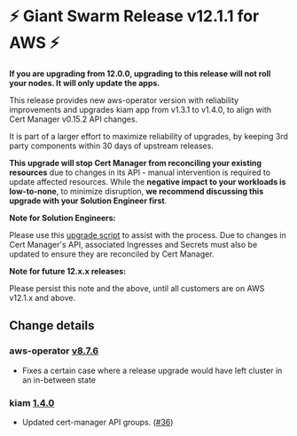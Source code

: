# :zap: Giant Swarm Release v12.1.1 for AWS :zap:

**If you are upgrading from 12.0.0, upgrading to this release will not roll your nodes. It will only update the apps.**

This release provides new aws-operator version with reliability improvements and upgrades kiam app from v1.3.1 to v1.4.0, to align with Cert Manager v0.15.2 API changes.

It is part of a larger effort to maximize reliability of upgrades, by keeping 3rd party components within 30 days of upstream releases.

**This upgrade will stop Cert Manager from reconciling your existing resources** due to changes in its API - manual intervention is required to update affected resources. While the **negative impact to your workloads is low-to-none**, to minimize disruption, **we recommend discussing this upgrade with your Solution Engineer first**.

**Note for Solution Engineers:**

Please use this [upgrade script](https://github.com/giantswarm/cert-manager-app/blob/master/files/migrate-v090-to-v200.sh) to assist with the process. Due to changes in Cert Manager's API, associated Ingresses and Secrets must also be updated to ensure they are reconciled by Cert Manager.

**Note for future 12.x.x releases:**

Please persist this note and the above, until all customers are on AWS v12.1.x and above.

## Change details

### aws-operator [v8.7.6](https://github.com/giantswarm/aws-operator/blob/master/CHANGELOG.md#876---2020-08-11)

- Fixes a certain case where a release upgrade would have left cluster in an in-between state

### kiam [1.4.0](https://github.com/giantswarm/kiam-app/releases/tag/v1.4.0)

- Updated cert-manager API groups. ([#36](https://github.com/giantswarm/kiam-app/pull/36))
